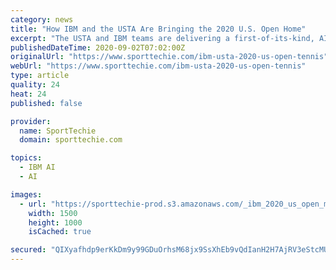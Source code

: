 ```yaml
---
category: news
title: "How IBM and the USTA Are Bringing the 2020 U.S. Open Home"
excerpt: "The USTA and IBM teams are delivering a first-of-its-kind, AI-powered tennis experience to fans at the 2020 U.S. Open."
publishedDateTime: 2020-09-02T07:02:00Z
originalUrl: "https://www.sporttechie.com/ibm-usta-2020-us-open-tennis"
webUrl: "https://www.sporttechie.com/ibm-usta-2020-us-open-tennis"
type: article
quality: 24
heat: 24
published: false

provider:
  name: SportTechie
  domain: sporttechie.com

topics:
  - IBM AI
  - AI

images:
  - url: "https://sporttechie-prod.s3.amazonaws.com/_ibm_2020_us_open_mi_1.png"
    width: 1500
    height: 1000
    isCached: true

secured: "QIXyafhdp9erKkDm9y99GDuOrhsM68jx9SsXhEb9vQdIanH2H7AjRV3eStcMUg2aHeCj8UrR2BPv6L22OIfhIyl0j0NZq2kaEYB35VBUtAi3N8/1JusTrimx+WvymexmiGqAeOxMge9+e8mrALFvgdUAi87tH7eQ4VPVhSj5FGy5QTo/8QkGXm4QjWVkX6lbCzObpjXL8V3F5mt75uHe08XfbUJtAecjfx3Zm6e9lC6VWS+iPtmY7MtLCfnl6n9WPiOVvdkgZ41JfG/M/dVIjamI1Swyo3nk4Y7G0GFxDWImGGCc2ujvLMNmBHOcCyHlTqS3P7iVpeMDfhKA7ql514VJEysLJN4SAZLXY7s4YgM=;NNM4BFG23anlYczOayJwzg=="
---
```


